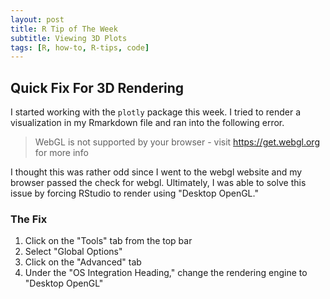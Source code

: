 ```yaml
---
layout: post
title: R Tip of The Week
subtitle: Viewing 3D Plots
tags: [R, how-to, R-tips, code]
---
```




## Quick Fix For 3D Rendering 

I started working with the `plotly` package this week. I tried to render a visualization in my Rmarkdown file and ran into the following error.



> WebGL is not supported by your browser - visit https://get.webgl.org for more info



I thought this was rather odd since I went to the webgl website and my browser passed the check for webgl. Ultimately, I was able to solve this issue by forcing RStudio to render using "Desktop OpenGL."



### The Fix

1. Click on the "Tools" tab from the top bar
2. Select "Global Options"
3. Click on the "Advanced" tab
4. Under the "OS Integration Heading," change the rendering engine to "Desktop OpenGL"